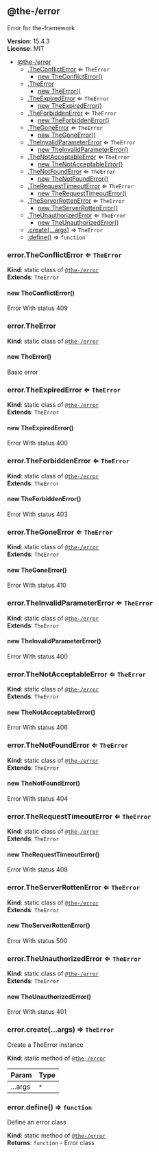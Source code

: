 <!--- Code generated by @the-/script-doc. DO NOT EDIT. -->

<a name="module_@the-/error"></a>

## @the-/error
Error for the-framework

**Version**: 15.4.3  
**License**: MIT  

* [@the-/error](#module_@the-/error)
    * [.TheConflictError](#module_@the-/error.TheConflictError) ⇐ <code>TheError</code>
        * [new TheConflictError()](#new_module_@the-/error.TheConflictError_new)
    * [.TheError](#module_@the-/error.TheError)
        * [new TheError()](#new_module_@the-/error.TheError_new)
    * [.TheExpiredError](#module_@the-/error.TheExpiredError) ⇐ <code>TheError</code>
        * [new TheExpiredError()](#new_module_@the-/error.TheExpiredError_new)
    * [.TheForbiddenError](#module_@the-/error.TheForbiddenError) ⇐ <code>TheError</code>
        * [new TheForbiddenError()](#new_module_@the-/error.TheForbiddenError_new)
    * [.TheGoneError](#module_@the-/error.TheGoneError) ⇐ <code>TheError</code>
        * [new TheGoneError()](#new_module_@the-/error.TheGoneError_new)
    * [.TheInvalidParameterError](#module_@the-/error.TheInvalidParameterError) ⇐ <code>TheError</code>
        * [new TheInvalidParameterError()](#new_module_@the-/error.TheInvalidParameterError_new)
    * [.TheNotAcceptableError](#module_@the-/error.TheNotAcceptableError) ⇐ <code>TheError</code>
        * [new TheNotAcceptableError()](#new_module_@the-/error.TheNotAcceptableError_new)
    * [.TheNotFoundError](#module_@the-/error.TheNotFoundError) ⇐ <code>TheError</code>
        * [new TheNotFoundError()](#new_module_@the-/error.TheNotFoundError_new)
    * [.TheRequestTimeoutError](#module_@the-/error.TheRequestTimeoutError) ⇐ <code>TheError</code>
        * [new TheRequestTimeoutError()](#new_module_@the-/error.TheRequestTimeoutError_new)
    * [.TheServerRottenError](#module_@the-/error.TheServerRottenError) ⇐ <code>TheError</code>
        * [new TheServerRottenError()](#new_module_@the-/error.TheServerRottenError_new)
    * [.TheUnauthorizedError](#module_@the-/error.TheUnauthorizedError) ⇐ <code>TheError</code>
        * [new TheUnauthorizedError()](#new_module_@the-/error.TheUnauthorizedError_new)
    * [.create(...args)](#module_@the-/error.create) ⇒ <code>TheError</code>
    * [.define()](#module_@the-/error.define) ⇒ <code>function</code>

<a name="module_@the-/error.TheConflictError"></a>

### error.TheConflictError ⇐ <code>TheError</code>
**Kind**: static class of [<code>@the-/error</code>](#module_@the-/error)  
**Extends**: <code>TheError</code>  
<a name="new_module_@the-/error.TheConflictError_new"></a>

#### new TheConflictError()
Error With status 409

<a name="module_@the-/error.TheError"></a>

### error.TheError
**Kind**: static class of [<code>@the-/error</code>](#module_@the-/error)  
<a name="new_module_@the-/error.TheError_new"></a>

#### new TheError()
Basic error

<a name="module_@the-/error.TheExpiredError"></a>

### error.TheExpiredError ⇐ <code>TheError</code>
**Kind**: static class of [<code>@the-/error</code>](#module_@the-/error)  
**Extends**: <code>TheError</code>  
<a name="new_module_@the-/error.TheExpiredError_new"></a>

#### new TheExpiredError()
Error With status 400

<a name="module_@the-/error.TheForbiddenError"></a>

### error.TheForbiddenError ⇐ <code>TheError</code>
**Kind**: static class of [<code>@the-/error</code>](#module_@the-/error)  
**Extends**: <code>TheError</code>  
<a name="new_module_@the-/error.TheForbiddenError_new"></a>

#### new TheForbiddenError()
Error With status 403

<a name="module_@the-/error.TheGoneError"></a>

### error.TheGoneError ⇐ <code>TheError</code>
**Kind**: static class of [<code>@the-/error</code>](#module_@the-/error)  
**Extends**: <code>TheError</code>  
<a name="new_module_@the-/error.TheGoneError_new"></a>

#### new TheGoneError()
Error With status 410

<a name="module_@the-/error.TheInvalidParameterError"></a>

### error.TheInvalidParameterError ⇐ <code>TheError</code>
**Kind**: static class of [<code>@the-/error</code>](#module_@the-/error)  
**Extends**: <code>TheError</code>  
<a name="new_module_@the-/error.TheInvalidParameterError_new"></a>

#### new TheInvalidParameterError()
Error With status 400

<a name="module_@the-/error.TheNotAcceptableError"></a>

### error.TheNotAcceptableError ⇐ <code>TheError</code>
**Kind**: static class of [<code>@the-/error</code>](#module_@the-/error)  
**Extends**: <code>TheError</code>  
<a name="new_module_@the-/error.TheNotAcceptableError_new"></a>

#### new TheNotAcceptableError()
Error With status 406

<a name="module_@the-/error.TheNotFoundError"></a>

### error.TheNotFoundError ⇐ <code>TheError</code>
**Kind**: static class of [<code>@the-/error</code>](#module_@the-/error)  
**Extends**: <code>TheError</code>  
<a name="new_module_@the-/error.TheNotFoundError_new"></a>

#### new TheNotFoundError()
Error With status 404

<a name="module_@the-/error.TheRequestTimeoutError"></a>

### error.TheRequestTimeoutError ⇐ <code>TheError</code>
**Kind**: static class of [<code>@the-/error</code>](#module_@the-/error)  
**Extends**: <code>TheError</code>  
<a name="new_module_@the-/error.TheRequestTimeoutError_new"></a>

#### new TheRequestTimeoutError()
Error With status 408

<a name="module_@the-/error.TheServerRottenError"></a>

### error.TheServerRottenError ⇐ <code>TheError</code>
**Kind**: static class of [<code>@the-/error</code>](#module_@the-/error)  
**Extends**: <code>TheError</code>  
<a name="new_module_@the-/error.TheServerRottenError_new"></a>

#### new TheServerRottenError()
Error With status 500

<a name="module_@the-/error.TheUnauthorizedError"></a>

### error.TheUnauthorizedError ⇐ <code>TheError</code>
**Kind**: static class of [<code>@the-/error</code>](#module_@the-/error)  
**Extends**: <code>TheError</code>  
<a name="new_module_@the-/error.TheUnauthorizedError_new"></a>

#### new TheUnauthorizedError()
Error With status 401

<a name="module_@the-/error.create"></a>

### error.create(...args) ⇒ <code>TheError</code>
Create a TheError instance

**Kind**: static method of [<code>@the-/error</code>](#module_@the-/error)  

| Param | Type |
| --- | --- |
| ...args | <code>\*</code> | 

<a name="module_@the-/error.define"></a>

### error.define() ⇒ <code>function</code>
Define an error class

**Kind**: static method of [<code>@the-/error</code>](#module_@the-/error)  
**Returns**: <code>function</code> - Error class  
